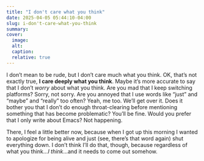```yaml
---
title: "I don't care what you think"
date: 2025-04-05 05:44:10-04:00
slug: i-don't-care-what-you-think
summary: 
cover: 
  image: 
  alt: 
  caption: 
  relative: true
---
```


I don’t mean to be rude, but I don’t care much what you think. OK, that’s not exactly true, **I care deeply what you think**. Maybe it’s more accurate to say that I don’t _worry_ about what you think. Are you mad that I keep switching platforms? Sorry, not sorry. Are you annoyed that I use words like “just” and “maybe” and “really” too often? Yeah, me too. We’ll get over it. Does it bother you that I don’t do enough throat-clearing before mentioning something that has become problematic? You’ll be fine. Would you prefer that I only write about Emacs? Not happening.

There, I feel a little better now, because when I got up this morning I wanted to apologize for being alive and just (see, there’s that word again) shut everything down. I don’t think I’ll do that, though, because regardless of what you think…_I think_…and it needs to come out somehow.
